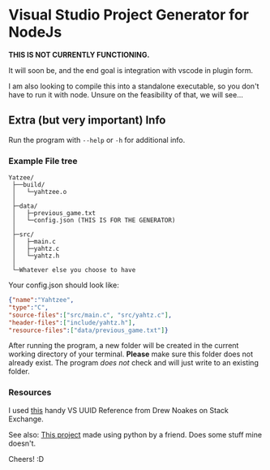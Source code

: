 # Visual Studio Project Generator for NodeJs

**THIS IS NOT CURRENTLY FUNCTIONING.**

It will soon be, and the end goal is integration with vscode in plugin form.

I am also looking to compile this into a standalone executable, so you don't have to run it with node. Unsure on the feasibility of that, we will see...

## Extra (but very important) Info

Run the program with `--help` or `-h` for additional info.

### Example File tree

```plain
Yatzee/
 ├──build/
 │   └─yahtzee.o
 │
 ├─data/
 │   ├─previous_game.txt
 │   └─config.json (THIS IS FOR THE GENERATOR)
 │
 ├─src/
 │   ├─main.c
 │   ├─yahtz.c
 │   └─yahtz.h
 │
 └─Whatever else you choose to have
```

Your config.json should look like:

```json
{"name":"Yahtzee",
"type":"C",
"source-files":["src/main.c", "src/yahtz.c"],
"header-files":["include/yahtz.h"],
"resource-files":["data/previous_game.txt"]}
```

After running the program, a new folder will be created in the current working directory of your terminal. **Please** make sure this folder does not already exist. The program *does not* check and will just write to an existing folder.

### Resources

I used [this](https://stackoverflow.com/questions/10802198/visual-studio-project-type-guids) handy VS UUID Reference from Drew Noakes on Stack Exchange.

See also: [This project](https://github.com/TheTerrarian03/VisualStudioTools) made using python by a friend.
Does some stuff mine doesn't.

Cheers! :D
